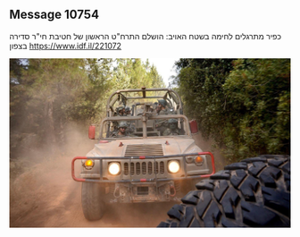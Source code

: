 ## Message 10754

כפיר מתרגלים לחימה בשטח האויב:
הושלם התרח"ט הראשון של חטיבת חי"ר סדירה בצפון
https://www.idf.il/221072

![Photo](10754/10754_photo.jpg)
